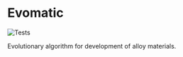 # Evomatic

![Tests](https://github.com/Robert-Forrest/evomatic/actions/workflows/tests.yml/badge.svg)

Evolutionary algorithm for development of alloy materials.

